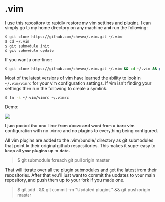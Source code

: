 .vim
====

I use this repository to rapidly restore my vim settings and plugins. I can simply go to my home directory on any machine and run the following:

```bash
$ git clone https://github.com/chevex/.vim.git ~/.vim
$ cd ~/.vim
$ git submodule init
$ git submodule update
```

If you want a one-liner:

```bash
$ git clone https://github.com/chevex/.vim.git ~/.vim && cd ~/.vim && git submodule init && git submodule update
```

Most of the latest versions of vim have learned the ability to look in `~/.vim/vimrc` for your vim configuration settings. If vim isn't finding your settings then run the following to create a symlink.

```bash
$ ln -s ~/.vim/vimrc ~/.vimrc
```

Demo:

![](http://i.imgur.com/acPSGtG.gif)

I just pasted the one-liner from above and went from a bare vim configuration with no .vimrc and no plugins to everything being configured.

All vim plugins are added to the .vim/bundle/ directory as git submodules that point to their original github respositories. This makes it super easy to keep all your plugins up to date.

> $ git submodule foreach git pull origin master

That will iterate over all the plugin submodules and get the latest from their repositories. After that you'll just want to commit the updates to your main repository, and push them up to your fork if you made one.

> $ git add . && git commit -m "Updated plugins." && git push origin master
